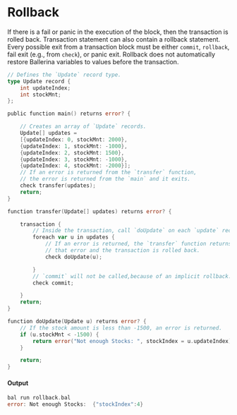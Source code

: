 # Rollback

 If there is a fail or panic in the execution of the block, then the transaction is rolled back.
 Transaction statement can also contain a rollback statement.
 Every possible exit from a transaction block must be either `commit`, `rollback`, fail exit (e.g., from `check`), or panic exit.
 Rollback does not automatically restore Ballerina variables to values before the transaction.

```go
// Defines the `Update` record type.
type Update record {
    int updateIndex;
    int stockMnt;
};

public function main() returns error? {

    // Creates an array of `Update` records.
    Update[] updates =
    [{updateIndex: 0, stockMnt: 2000},
    {updateIndex: 1, stockMnt: -1000},
    {updateIndex: 2, stockMnt: 1500},
    {updateIndex: 3, stockMnt: -1000},
    {updateIndex: 4, stockMnt: -2000}];
    // If an error is returned from the `transfer` function,
    // the error is returned from the `main` and it exits.
    check transfer(updates);
    return;
}

function transfer(Update[] updates) returns error? {

    transaction {
        // Inside the transaction, call `doUpdate` on each `update` record.
        foreach var u in updates {
            // If an error is returned, the `transfer` function returns with
            // that error and the transaction is rolled back.
            check doUpdate(u);

        }
        // `commit` will not be called,because of an implicit rollback.
        check commit;

    }
    return;
}

function doUpdate(Update u) returns error? {
    // If the stock amount is less than -1500, an error is returned.
    if (u.stockMnt < -1500) {
        return error("Not enough Stocks: ", stockIndex = u.updateIndex);
    }

    return;
}
```

#### Output

```go
bal run rollback.bal
error: Not enough Stocks:  {"stockIndex":4}
```